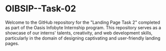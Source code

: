 # OIBSIP--Task-02
Welcome to the GitHub repository for the "Landing Page Task 2" completed as part of the Oasis Infobyte Internship program. This repository serves as a showcase of our interns' talents, creativity, and web development skills, particularly in the domain of designing captivating and user-friendly landing pages.
